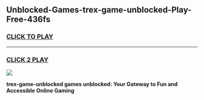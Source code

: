 
## Unblocked-Games-trex-game-unblocked-Play-Free-436fs
<h3>
<a href="https://premium76.site?title=trex-game-unblocked&ref=18A1">CLICK TO PLAY</a></h3>
<hr>

<h3>
<a href="https://premium76.site?title=trex-game-unblocked&ref=18A1">CLICK 2 PLAY</a>
  
</h3>

<a href="https://premium76.site?title=trex-game-unblocked&ref=18A1"><img src="https://clearcache.store/games.png"></a>


**trex-game-unblocked games unblocked: Your Gateway to Fun and Accessible Online Gaming**
